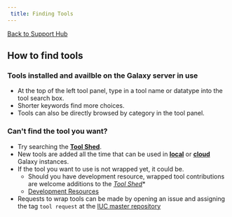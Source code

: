 ```yaml
---
 title: Finding Tools
---
```

[Back to Support Hub](/support/)

## How to find tools

### Tools installed and availble on the Galaxy server in use

 * At the top of the left tool panel, type in a tool name or datatype into the tool search box. 
 * Shorter keywords find more choices. 
 * Tools can also be directly browsed by category in the tool panel.
 
### Can't find the tool you want? 

 * Try searching  the **[Tool Shed](http://toolshed.g2.bx.psu.edu)**. 
 * New tools are added all the time that can be used in **[local](/admin/get-galaxy/index.md)** or **[cloud](/cloudman/)** Galaxy instances.
 * If the tool you want to use is not wrapped yet, it could be. 
   * Should you have development resource, wrapped tool contributions are welcome additions to the *[Tool Shed](http://toolshed.g2.bx.psu.edu)**
   * [Development Resources](/develop/)
 * Requests to wrap tools can be made by opening an issue and assigning the tag `tool request` at the [IUC master repository](https://github.com/galaxyproject/tools-iuc)
